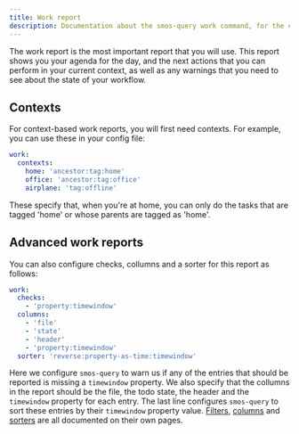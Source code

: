 ```yaml
---
title: Work report
description: Documentation about the smos-query work command, for the contextual work report
---
```


The work report is the most important report that you will use.
This report shows you your agenda for the day, and the next actions that you can perform in your current context, as well as any warnings that you need to see about the state of your workflow.

<div id="cast"></div>
<script src=/assets/asciinema-player.js></script>
<script>
  AsciinemaPlayer.create('/casts/work.cast', document.getElementById('cast'), {
    autoPlay: true,
    preload: true,
    loop: true,
  });
</script>

## Contexts

For context-based work reports, you will first need contexts.
For example, you can use these in your config file:

``` yaml
work:
  contexts:
    home: 'ancestor:tag:home'
    office: 'ancestor:tag:office'
    airplane: 'tag:offline'
```

These specify that, when you're at home, you can only do the tasks that are tagged 'home' or whose parents are tagged as 'home'.


## Advanced work reports

You can also configure checks, collumns and a sorter for this report as follows:

``` yaml
work:
  checks:
    - 'property:timewindow'
  columns:
    - 'file'
    - 'state'
    - 'header'
    - 'property:timewindow'
  sorter: 'reverse:property-as-time:timewindow'
```

Here we configure `smos-query` to warn us if any of the entries that should be reported is missing a `timewindow` property.
We also specify that the collumns in the report should be the file, the todo state, the header and the `timewindow` property for each entry.
The last line configures `smos-query` to sort these entries by their `timewindow` property value.
[Filters](/smos-query/filter), [columns](/smos-query/column) and [sorters](/smos-query/sorter) are all documented on their own pages.

